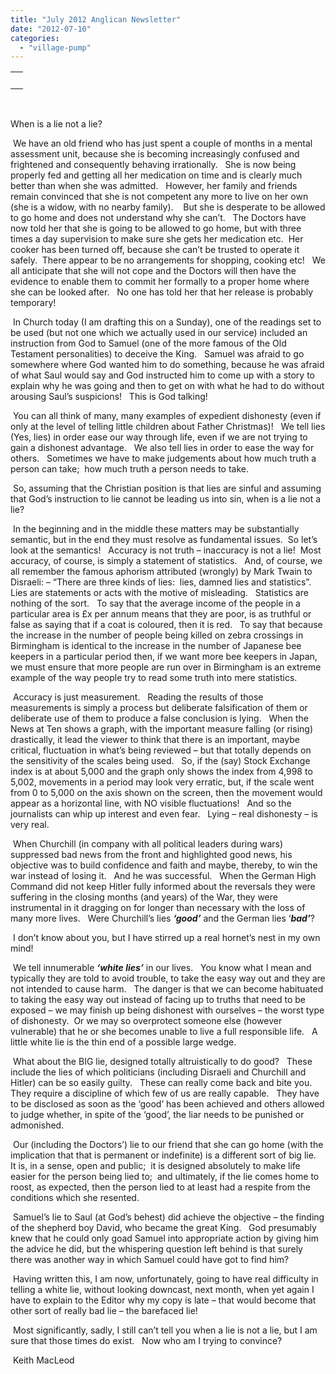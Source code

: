 ```yaml
---
title: "July 2012 Anglican Newsletter"
date: "2012-07-10"
categories: 
  - "village-pump"
---
```


<table width="100%" cellspacing="0" cellpadding="0"><tbody><tr><td><div><div></div>&nbsp;<div></div></div></td></tr></tbody></table>

 

When is a lie not a lie?  

 We have an old friend who has just spent a couple of months in a mental assessment unit, because she is becoming increasingly confused and frightened and consequently behaving irrationally.   She is now being properly fed and getting all her medication on time and is clearly much better than when she was admitted.   However, her family and friends remain convinced that she is not competent any more to live on her own (she is a widow, with no nearby family).    But she is desperate to be allowed to go home and does not understand why she can’t.   The Doctors have now told her that she is going to be allowed to go home, but with three times a day supervision to make sure she gets her medication etc.  Her cooker has been turned off, because she can’t be trusted to operate it safely.  There appear to be no arrangements for shopping, cooking etc!   We all anticipate that she will not cope and the Doctors will then have the evidence to enable them to commit her formally to a proper home where she can be looked after.   No one has told her that her release is probably temporary!

 In Church today (I am drafting this on a Sunday), one of the readings set to be used (but not one which we actually used in our service) included an instruction from God to Samuel (one of the more famous of the Old Testament personalities) to deceive the King.   Samuel was afraid to go somewhere where God wanted him to do something, because he was afraid of what Saul would say and God instructed him to come up with a story to explain why he was going and then to get on with what he had to do without arousing Saul’s suspicions!   This is God talking!

 You can all think of many, many examples of expedient dishonesty (even if only at the level of telling little children about Father Christmas)!   We tell lies (Yes, lies) in order ease our way through life, even if we are not trying to gain a dishonest advantage.   We also tell lies in order to ease the way for others.   Sometimes we have to make judgements about how much truth a person can take;  how much truth a person needs to take.

 So, assuming that the Christian position is that lies are sinful and assuming that God’s instruction to lie cannot be leading us into sin, when is a lie not a lie?

 In the beginning and in the middle these matters may be substantially semantic, but in the end they must resolve as fundamental issues.  So let’s look at the semantics!   Accuracy is not truth – inaccuracy is not a lie!  Most accuracy, of course, is simply a statement of statistics.   And, of course, we all remember the famous aphorism attributed (wrongly) by Mark Twain to Disraeli: – “There are three kinds of lies:  lies, damned lies and statistics”.   Lies are statements or acts with the motive of misleading.   Statistics are nothing of the sort.   To say that the average income of the people in a particular area is £x per annum means that they are poor, is as truthful or false as saying that if a coat is coloured, then it is red.   To say that because the increase in the number of people being killed on zebra crossings in Birmingham is identical to the increase in the number of Japanese bee keepers in a particular period then, if we want more bee keepers in Japan, we must ensure that more people are run over in Birmingham is an extreme example of the way people try to read some truth into mere statistics.

 Accuracy is just measurement.   Reading the results of those measurements is simply a process but deliberate falsification of them or deliberate use of them to produce a false conclusion is lying.   When the News at Ten shows a graph, with the important measure falling (or rising) drastically, it lead the viewer to think that there is an important, maybe critical, fluctuation in what’s being reviewed – but that totally depends on the sensitivity of the scales being used.   So, if the (say) Stock Exchange index is at about 5,000 and the graph only shows the index from 4,998 to 5,002, movements in a period may look very erratic, but, if the scale went from 0 to 5,000 on the axis shown on the screen, then the movement would appear as a horizontal line, with NO visible fluctuations!   And so the journalists can whip up interest and even fear.   Lying – real dishonesty – is very real.

 When Churchill (in company with all political leaders during wars) suppressed bad news from the front and highlighted good news, his objective was to build confidence and faith and maybe, thereby, to win the war instead of losing it.   And he was successful.   When the German High Command did not keep Hitler fully informed about the reversals they were suffering in the closing months (and years) of the War, they were instrumental in it dragging on for longer than necessary with the loss of many more lives.   Were Churchill’s lies **_‘good’_** and the German lies ‘**_bad’_**?

 I don’t know about you, but I have stirred up a real hornet’s nest in my own mind!

 We tell innumerable **_‘white lies’_** in our lives.   You know what I mean and typically they are told to avoid trouble, to take the easy way out and they are not intended to cause harm.   The danger is that we can become habituated to taking the easy way out instead of facing up to truths that need to be exposed – we may finish up being dishonest with ourselves – the worst type of dishonesty.  Or we may so overprotect someone else (however vulnerable) that he or she becomes unable to live a full responsible life.   A little white lie is the thin end of a possible large wedge.

 What about the BIG lie, designed totally altruistically to do good?   These include the lies of which politicians (including Disraeli and Churchill and Hitler) can be so easily guilty.   These can really come back and bite you.  They require a discipline of which few of us are really capable.   They have to be disclosed as soon as the ‘good’ has been achieved and others allowed to judge whether, in spite of the ‘good’, the liar needs to be punished or admonished.

 Our (including the Doctors’) lie to our friend that she can go home (with the implication that that is permanent or indefinite) is a different sort of big lie.   It is, in a sense, open and public;  it is designed absolutely to make life easier for the person being lied to;  and ultimately, if the lie comes home to roost, as expected, then the person lied to at least had a respite from the conditions which she resented.

 Samuel’s lie to Saul (at God’s behest) did achieve the objective – the finding of the shepherd boy David, who became the great King.   God presumably knew that he could only goad Samuel into appropriate action by giving him the advice he did, but the whispering question left behind is that surely there was another way in which Samuel could have got to find him?

 Having written this, I am now, unfortunately, going to have real difficulty in telling a white lie, without looking downcast, next month, when yet again I have to explain to the Editor why my copy is late – that would become that other sort of really bad lie – the barefaced lie!

 Most significantly, sadly, I still can’t tell you when a lie is not a lie, but I am sure that those times do exist.   Now who am I trying to convince?

 Keith MacLeod
